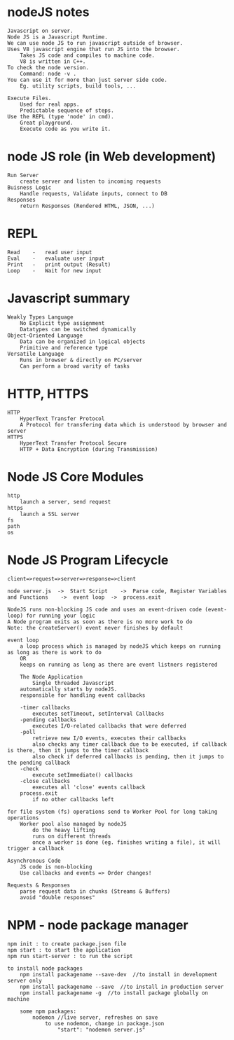 # nodeJS notes
    Javascript on server.
    Node JS is a Javascript Runtime.
    We can use node JS to run javascript outside of browser.
    Uses V8 javascript engine that run JS into the browser.
        Takes JS code and compiles to machine code.
        V8 is written in C++.
    To check the node version.
        Command: node -v .
    You can use it for more than just server side code.
        Eg. utility scripts, build tools, ...

    Execute Files.
        Used for real apps.
        Predictable sequence of steps.
    Use the REPL (type 'node' in cmd).
        Great playground.
        Execute code as you write it.

# node JS role (in Web development)
    Run Server
        create server and listen to incoming requests
    Buisness Logic
        Handle requests, Validate inputs, connect to DB
    Responses
        return Responses (Rendered HTML, JSON, ...)  

# REPL
    Read    -   read user input
    Eval    -   evaluate user input
    Print   -   print output (Result)
    Loop    -   Wait for new input

# Javascript summary
    Weakly Types Language
        No Explicit type assignment
        Datatypes can be switched dynamically
    Object-Oriented Language
        Data can be organized in logical objects
        Primitive and reference type
    Versatile Language
        Runs in browser & directly on PC/server
        Can perform a broad varity of tasks

# HTTP, HTTPS
    HTTP
        HyperText Transfer Protocol
        A Protocol for transfering data which is understood by browser and server
    HTTPS
        HyperText Transfer Protocol Secure
        HTTP + Data Encryption (during Transmission)

# Node JS Core Modules
    http
        launch a server, send request
    https
        launch a SSL server
    fs
    path
    os

# Node JS Program Lifecycle
    client=>request=>server=>response=>client

    node server.js  ->  Start Script    ->  Parse code, Register Variables and Functions    ->  event loop  ->  process.exit

    NodeJS runs non-blocking JS code and uses an event-driven code (event-loop) for running your logic
    A Node program exits as soon as there is no more work to do
    Note: the createServer() event never finishes by default

    event loop
        a loop process which is managed by nodeJS which keeps on running as long as there is work to do
        OR
        keeps on running as long as there are event listners registered

        The Node Application
            Single threaded Javascript
        automatically starts by nodeJS.
        responsible for handling event callbacks
        
        -timer callbacks
            executes setTimeout, setInterval Callbacks
        -pending callbacks
            executes I/O-related callbacks that were deferred
        -poll
            retrieve new I/O events, executes their callbacks
            also checks any timer callback due to be executed, if callback is there, then it jumps to the timer callback
            also check if deferred callbacks is pending, then it jumps to the pending callback
        -check
            execute setImmediate() callbacks
        -close callbacks
            executes all 'close' events callback
        process.exit
            if no other callbacks left
    
    for file system (fs) operations send to Worker Pool for long taking operations
        Worker pool also managed by nodeJS
            do the heavy lifting
            runs on different threads
            once a worker is done (eg. finishes writing a file), it will trigger a callback

    Asynchronous Code
        JS code is non-blocking
        Use callbacks and events => Order changes!
    
    Requests & Responses
        parse request data in chunks (Streams & Buffers)
        avoid "double responses"

# NPM - node package manager
    npm init : to create package.json file
    npm start : to start the application
    npm run start-server : to run the script

    to install node packages
        npm install packagename --save-dev  //to install in development server only
        npm install packagename --save  //to install in production server
        npm install packagename -g  //to install package globally on machine

        some npm packages:
            nodemon //live server, refreshes on save
                to use nodemon, change in package.json
                    "start": "nodemon server.js"